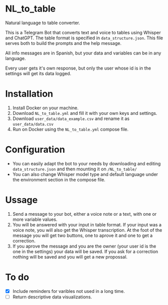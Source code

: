 # NL_to_table
Natural language to table converter.

This is a Telegram Bot that converts text and voice to tables using Whisper and ChatGPT. The table format is specified in `data_structure.json`. This file serves both to build the prompts and the help message.

All info messages are in Spanish, but your data and variables can be in any language.

Every user gets it's own response, but only the user whose id is in the settings will get its data logged.

# Installation
1. Install Docker on your machine.
2. Download `NL_to_table.yml` and fill it with your own keys and settings.
3. Download `user_data/data_example.csv` and rename it as `user_data/data.csv`
4. Run on Docker using the `NL_to_table.yml` compose file.

# Configuration
- You can easily adapt the bot to your needs by downloading and editing `data_structure.json` and then mounting it on `/NL_to_table/`  
- You can also change Whisper model type and default language under the environment section in the compose file.

# Ussage
1. Send a message to your bot, either a voice note or a text, with one or more variable values.
2. You will be answered with your input in table format. If your input was a voice note, you will also get the Whisper transcription. At the foot of the message you will get two buttons, one to aprove it and one to get a correction.
3. If you aprove the message and you are the owner (your user id is the one in the settings) your data will be saved. If you ask for a correction nothing will be saved and you will get a new propossal.



# To do
- [X] Include reminders for varibles not used in a long time.
- [ ] Return descriptive data visualizations.
